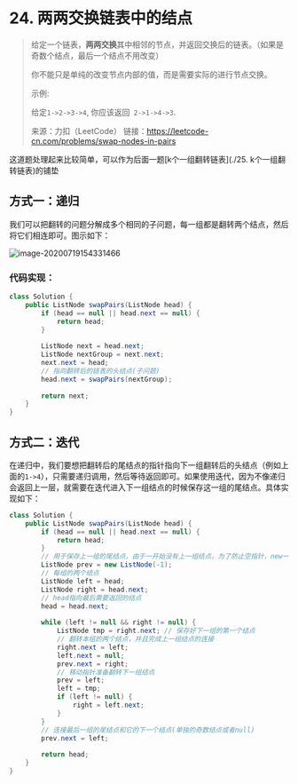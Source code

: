 # 24. 两两交换链表中的结点

> 给定一个链表，**两两交换**其中相邻的节点，并返回交换后的链表。（如果是奇数个结点，最后一个结点不用改变）
>
> 你不能只是单纯的改变节点内部的值，而是需要实际的进行节点交换。
>
>  
>
> 示例:
>
> 给定`1->2->3->4`, 你应该返回` 2->1->4->3`.
>
> 
>
> 来源：力扣（LeetCode）
> 链接：https://leetcode-cn.com/problems/swap-nodes-in-pairs

这道题处理起来比较简单，可以作为后面一题[k个一组翻转链表](./25. k个一组翻转链表)的铺垫

## 方式一：递归

我们可以把翻转的问题分解成多个相同的子问题，每一组都是翻转两个结点，然后将它们相连即可。图示如下：

![image-20200719154331466](http://img.longzhuang.top/20200719154331.png)

### 代码实现：

```java
class Solution {
    public ListNode swapPairs(ListNode head) {
        if (head == null || head.next == null) {
            return head;
        }
        
        ListNode next = head.next;
        ListNode nextGroup = next.next;
        next.next = head;
        // 指向翻转后的链表的头结点(子问题)
        head.next = swapPairs(nextGroup);
        
        return next;
    }
}
```



## 方式二：迭代

在递归中，我们要想把翻转后的尾结点的指针指向下一组翻转后的头结点（例如上面的`1->4`），只需要递归调用，然后等待返回即可。如果使用迭代，因为不像递归会返回上一层，就需要在迭代进入下一组结点的时候保存这一组的尾结点。具体实现如下：

```java
class Solution {
    public ListNode swapPairs(ListNode head) {
        if (head == null || head.next == null) {
            return head;
        }
        // 用于保存上一组的尾结点，由于一开始没有上一组结点，为了防止空指针，new一个无用的结点
        ListNode prev = new ListNode(-1);
        // 每组的两个结点
        ListNode left = head;
        ListNode right = head.next;
        // head指向最后需要返回的结点
        head = head.next;
        
        while (left != null && right != null) {
            ListNode tmp = right.next; // 保存好下一组的第一个结点
            // 翻转本组的两个结点，并且完成上一组结点的连接
            right.next = left;
            left.next = null;
            prev.next = right;
            // 移动指针准备翻转下一组结点
            prev = left;
            left = tmp;
            if (left != null) {
                right = left.next;
            }
        }
        // 连接最后一组的尾结点和它的下一个结点(单独的奇数结点或者null)
        prev.next = left;
        
        return head;
    }
}
```





